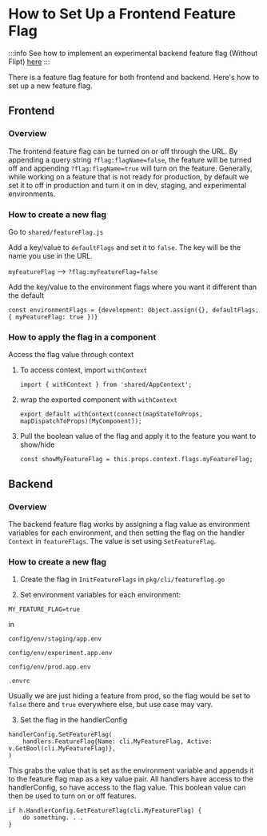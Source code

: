 # How to Set Up a Frontend Feature Flag

:::info
See how to implement an experimental backend feature flag (Without Flipt) [here](../../backend/guides/how-to/add-an-experimental-feature-flag.md)
:::

There is a feature flag feature for both frontend and backend.  Here's how to set up a new feature flag.

## Frontend

### Overview

The frontend feature flag can be turned on or off through the URL. By appending
a query string `?flag:flagName=false`, the feature will be turned off and
appending `?flag:flagName=true` will turn on the feature. Generally, while
working on a feature that is not ready for production, by default we set it to
off in production and turn it on in dev, staging, and experimental environments.

### How to create a new flag

Go to `shared/featureFlag.js`

Add a key/value to `defaultFlags` and set it to `false`. The key will be the
name you use in the URL.


`myFeatureFlag` --> `?flag:myFeatureFlag=false`

Add the key/value to the environment flags where you want it different than the default

```
const environmentFlags = {development: Object.assign({}, defaultFlags, { myFeatureFlag: true })}
```
### How to apply the flag in a component

Access the flag value through context
1) To access context, import `withContext`

   ```
   import { withContext } from 'shared/AppContext';
2) wrap the exported component with `withContext`

   ```
   export default withContext(connect(mapStateToProps, mapDispatchToProps)(MyComponent));
3) Pull the boolean value of the flag and apply it to the feature you want to show/hide

   ```
   const showMyFeatureFlag = this.props.context.flags.myFeatureFlag;
## Backend

### Overview

The backend feature flag works by assigning a flag value as environment variables for each environment, and then setting the flag on the handler `Context` in `featureFlags`.  The value is set using `SetFeatureFlag`.

### How to create a new flag

1) Create the flag in `InitFeatureFlags` in `pkg/cli/featureflag.go`

2) Set environment variables for each environment:

`MY_FEATURE_FLAG=true`

in

`config/env/staging/app.env`

`config/env/experiment.app.env`

`config/env/prod.app.env`

`.envrc`

Usually we are just hiding a feature from prod, so the flag would be set to `false` there and `true` everywhere else, but use case may vary.

3) Set the flag in the handlerConfig

```
handlerConfig.SetFeatureFlag(
	handlers.FeatureFlag{Name: cli.MyFeatureFlag, Active: v.GetBool(cli.MyFeatureFlag)},
)
```

This grabs the value that is set as the environment variable and appends it to the feature flag map as a key value pair.
All handlers have access to the handlerConfig, so have access to the flag value.  This boolean value can then be used to turn on or off features.

```
if h.HandlerConfig.GetFeatureFlag(cli.MyFeatureFlag) {
    do something. . .
}
```
